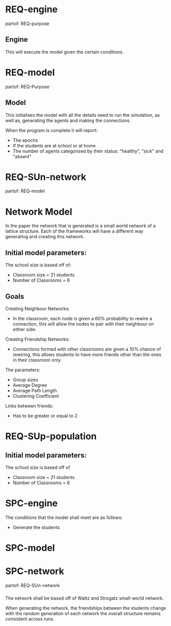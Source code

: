 # REQ-engine
partof: REQ-purpose
###
## Engine
This will execute the model given the certain conditions.


# REQ-model
partof: REQ-Purpose
###
## Model


This initialises the model with all the details need to run the simulation, as well as, generating the agents and making the connections. 

When the program is complete it will report:
- The epochs
- If the students are at school or at home
- The number of agents categorised by their status: "healthy", "sick" and "absent"


# REQ-SUn-network
partof: REQ-model
###
# Network Model

In the paper the network that is generated is a small world network of a lattice structure. Each of the frameworks will have a different way generating and creating this network.

## Initial model parameters:

The school size is based off of:
- Classroom size = 21 students
- Number of Classrooms = 6


## Goals 

Creating Neighbour Networks:
- In the classroom, each node is given a 60% probability to rewire a connection, this will allow the nodes to pair with their neighbour on either side.

Creating Friendship Networks:
- Connections formed with other classrooms are given a 10% chance of rewiring, this allows students to have more friends other than the ones in their classroom only.

The parameters:

- Group sizes
- Average Degree
- Average Path Length
- Clustering Coefficient

Links between friends:
- Has to be greater or equal to 2


# REQ-SUp-population
## Initial model parameters:

The school size is based off of 
- Classroom size = 21 students
- Number of Classrooms = 6


# SPC-engine
The conditions that the model shall meet are as follows:

- Generate the students


# SPC-model


# SPC-network
partof: REQ-SUn-network
###
The network shall be based off of Wattz and Strogatz small-world network.

When generating the network, the friendships between the students change with the random generation of each network the overall structure remains consistent across runs.